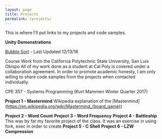```yaml
---
layout: page
title: Projects
permalink: /projects/
---
```


This is where I'll put links to my projects and code samples.

**Unity Demonstrations**

[Bubble Sort](https://jonscott20.github.io/Bubble_Sort/BubbleSort) - Last Updated 12/13/16

Course Work from the California Polytechnic State University, San Luis Obispo
All of my work done as a student at Cal Poly is covered under a collaboration agreement. 
In order to promote academic honesty, I am only willing to share code samples from the projects when contacted individually.

CPE 357 - Systems Programming (Kurt Mammen Winter Quarter 2017)

**Project 1 - Mastermind**
  Wikipedia explanation of the [Mastermind] (https://en.wikipedia.org/wiki/Mastermind_(board_game))
  
**Project 2 - Word Count**
**Project 3 - Word Frequency**
**Project 4 - Battleship**
  This was by far my favorite project of the class. It was an exercise in using fork, exec in order to create 
**Project 5 - C Shell**
**Project 6 - LZW Compression**

